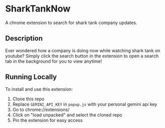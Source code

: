 # SharkTankNow

A chrome extension to search for shark tank company updates.

## Description

Ever wondered how a company is doing now while watching shark tank on youtube? Simply click the search button in the extension to open a search tab in the background for you to view anytime!

## Running Locally

To install and use this extension:
1. Clone this repo
2. Replace `GEMINI_API_KEY` in `popup.js` with your personal gemini api key
3. Go to chrome://extensions/
4. Click on "load unpacked" and select the cloned repo
5. Pin the extension for easy access
